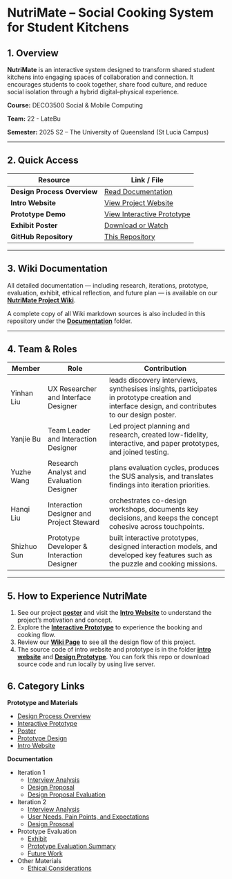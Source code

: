 # NutriMate – Social Cooking System for Student Kitchens

## 1. Overview

**NutriMate** is an interactive system designed to transform shared student kitchens into engaging spaces of collaboration and connection. It encourages students to cook together, share food culture, and reduce social isolation through a hybrid digital–physical experience.

**Course:** DECO3500 Social & Mobile Computing

**Team:** 22 - LateBu

**Semester:** 2025 S2 – The University of Queensland (St Lucia Campus)

---

## 2. Quick Access

| Resource                    | Link / File                                                                        |
| --------------------------- | ---------------------------------------------------------------------------------- |
| **Design Process Overview** | [Read Documentation](Documentation/DesignProcessOverview.md)                    |
| **Intro Website**     | [View Project Website](https://3500introwebsite.netlify.app/)                         |
| **Prototype Demo**    | [View Interactive Prototype](https://3500prototye.netlify.app)                        |
| **Exhibit Poster**    | [Download or Watch](Documentation/prototype_evaluation/Exhibit/3500_poster.svg)       |
| **GitHub Repository** | [This Repository](https://github.com/Richard-WYZ/DECO3500_DesignProject_Team_LateBu) |

---

## 3. Wiki Documentation

All detailed documentation — including research, iterations, prototype, evaluation, exhibit, ethical reflection, and future plan —
is available on our **[NutriMate Project Wiki](https://github.com/Richard-WYZ/DECO3500_DesignProject_Team_LateBu/wiki)**.

A complete copy of all Wiki markdown sources is also included in this repository under the **[Documentation](https://github.com/Richard-WYZ/DECO3500_DesignProject_Team_LateBu/tree/main/Documentation)** folder.

---

## 4. Team & Roles

| Member      | Role                                     | Contribution                                                                                                     |
| ----------- | ---------------------------------------- | ---------------------------------------------------------------------------------------------------------------- |
| Yinhan Liu  | UX Researcher and Interface Designer     | leads discovery interviews, synthesises insights, participates in prototype creation and interface design, and contributes to our design poster.        |
| Yanjie Bu   | Team Leader and Interaction Designer     | Led project planning and research, created low-fidelity, interactive, and paper prototypes, and joined testing. |
| Yuzhe Wang  | Research Analyst and Evaluation Designer | plans evaluation cycles, produces the SUS analysis, and translates findings into iteration priorities.           |
| Hanqi Liu   | Interaction Designer and Project Steward | orchestrates co-design workshops, documents key decisions, and keeps the concept cohesive across touchpoints.    |
| Shizhuo Sun | Prototype Developer & Interaction Designer    | built interactive prototypes, designed interaction models, and developed key features such as the puzzle and cooking missions. |

---

## 5. How to Experience NutriMate

1. See our project **[poster](Documentation/prototype_evaluation/Exhibit/3500_poster.svg)** and visit the **[Intro Website](https://3500introwebsite.netlify.app/)** to understand the project’s motivation and concept.
2. Explore the **[Interactive Prototype](https://3500prototye.netlify.app)** to experience the booking and cooking flow.
3. Review our **[Wiki Page](https://github.com/Richard-WYZ/DECO3500_DesignProject_Team_LateBu/wiki)** to see all the design flow of this project.
4. The source code of intro website and prototype is in the folder **[intro website](https://github.com/Richard-WYZ/DECO3500_DesignProject_Team_LateBu/tree/main/intro%20website)** and **[Design Prototype](https://github.com/Richard-WYZ/DECO3500_DesignProject_Team_LateBu/tree/main/Design%20Prototype)**. You can fork this repo or download source code and run locally by using live server.

## 6. Category Links

**Prototype and Materials**
- [Design Process Overview](Documentation/DesignProcessOverview.md)
- [Interactive Prototype](https://3500prototye.netlify.app)
- [Poster](Documentation/prototype_evaluation/Exhibit/3500_poster.svg)
- [Prototype Design](Documentation/Iteration2/prototype.md)
- [Intro Website](https://3500introwebsite.netlify.app/)

**Documentation**
- Iteration 1
  - [Interview Analysis](Documentation/Iteration1/Interview_Analysis.md)
  - [Design Proposal](Documentation/Iteration1/Refine_Proposal.md)
  - [Design Proposal Evaluation](Documentation/Iteration1/Design_Proposal_Evaluation.md)
- Iteration 2
  - [Interview Analysis](Documentation/Iteration2/Interview_and_Observation_Findings.md)
  - [User Needs, Pain Points, and Expectations](Documentation/Iteration2/User_Needs_Pain_Point_Expectations.md)
  - [Design Prososal](Documentation/Iteration2/Proposal_V2.md)
- Prototype Evaluation
  - [Exhibit](Documentation/prototype_evaluation/Exhibit.md)
  - [Prototype Evaluation Summary](Documentation/prototype_evaluation/Prototype_Evaluation.md)
  - [Future Work](Documentation/prototype_evaluation/Future_Plan.md)
- Other Materials
  - [Ethical Considerations](/Documentation/DesignProcessOverview.md)
